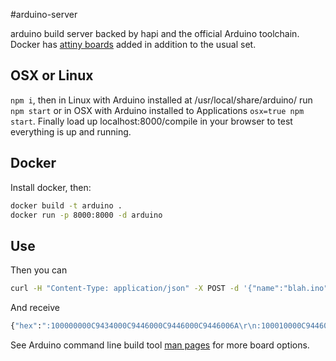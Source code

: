 #arduino-server

arduino build server backed by hapi and the official Arduino toolchain. Docker has [attiny boards](http://highlowtech.org/?p=1695) added in addition to the usual set.


OSX or Linux
------------
`npm i`, then in Linux with Arduino installed at /usr/local/share/arduino/ run `npm start` or in OSX with Arduino installed to Applications `osx=true npm start`. Finally load up localhost:8000/compile in your browser to test everything is up and running.

Docker
------
Install docker, then:
```bash
docker build -t arduino .
docker run -p 8000:8000 -d arduino
```

Use
---
Then you can
```bash
curl -H "Content-Type: application/json" -X POST -d '{"name":"blah.ino","board":"arduino:avr:uno", "source":"void loop(){}\nvoid setup(){}"}' http://localhost:8000/compile
```

And receive
```bash
{"hex":":100000000C9434000C9446000C9446000C9446006A\r\n:100010000C9446000C9446000C9446000C94460048\r\n:100020000C9446000C9446000C9446000C94460038\r\n:100030000C9446000C9446000C9446000C94460028\r\n:100040000C945A000C9446000C9446000C94460004\r\n:100050000C9446000C9446000C9446000C94460008\r\n:100060000C9446000C94460011241FBECFEFD8E03C\r\n:10007000DEBFCDBF21E0A0E0B1E001C01D92A930FC\r\n:10008000B207E1F70E944B000C94DF000C940000D3\r\n:100090000895089508950E94A4000E944A000E94B5\r\n:1000A0004900C0E0D0E00E9448002097E1F30E94A0\r\n:1000B0000000F9CF1F920F920FB60F9211242F93C9\r\n:1000C0003F938F939F93AF93BF9380910101909142\r\n:1000D0000201A0910301B09104013091000123E0DD\r\n:1000E000230F2D3720F40196A11DB11D05C026E870\r\n:1000F000230F0296A11DB11D2093000180930101E1\r\n:1001000090930201A0930301B09304018091050133\r\n:1001100090910601A0910701B09108010196A11DDF\r\n:10012000B11D8093050190930601A0930701B09340\r\n:100130000801BF91AF919F918F913F912F910F90A7\r\n:100140000FBE0F901F901895789484B5826084BD7F\r\n:1001500084B5816084BD85B5826085BD85B58160CB\r\n:1001600085BDEEE6F0E0808181608083E1E8F0E02B\r\n:100170001082808182608083808181608083E0E85A\r\n:10018000F0E0808181608083E1EBF0E08081846039\r\n:100190008083E0EBF0E0808181608083EAE7F0E03B\r\n:1001A000808184608083808182608083808181609F\r\n:1001B00080838081806880831092C1000895F894C4\r\n:0201C000FFCF6F\r\n:00000001FF\r\n","log":"\nSketch uses 450 bytes (1%) of program storage space. Maximum is 32,256 bytes.\nGlobal variables use 9 bytes (0%) of dynamic memory, leaving 2,039 bytes for lJacobs-MacBookJacobs-MacBookJacobs-MacBook-Air-2:~ jacobrosenthal$ 
```

See Arduino command line build tool [man pages](https://github.com/arduino/Arduino/blob/ide-1.5.x/build/shared/manpage.adoc) for more board options.

